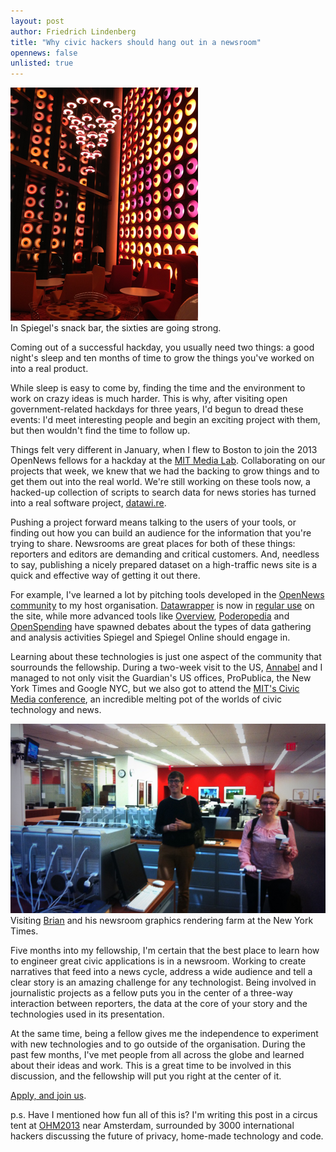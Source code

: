 ```yaml
---
layout: post
author: Friedrich Lindenberg
title: "Why civic hackers should hang out in a newsroom"
opennews: false
unlisted: true
---
```



<div class="captioned pull-right">
    <img src="/img/snackbar.png">
    <div class="caption">
        In Spiegel's snack bar, the sixties are going strong.
    </div>
</div>

Coming out of a successful hackday, you usually need two things: a good night's sleep and ten months of time to grow the things you've worked on into a real product. 

While sleep is easy to come by, finding the time and the environment to work on crazy ideas is much harder. This is why, after visiting open government-related hackdays for three years, I'd begun to dread these events: I'd meet interesting people and begin an exciting project with them, but then wouldn't find the time to follow up. 

Things felt very different in January, when I flew to Boston to join the 2013 OpenNews fellows for a hackday at the [MIT Media Lab](http://media.mit.edu/). Collaborating on our projects that week, we knew that we had the backing to grow things and to get them out into the real world. We're still working on these tools now, a hacked-up collection of scripts to search data for news stories has turned into a real software project, [datawi.re](https://github.com/arc64/datawi.re).

Pushing a project forward means talking to the users of your tools, or finding out how you can build an audience for the information that you're trying to share. Newsrooms are great places for both of these things: reporters and editors are demanding and critical customers. And, needless to say, publishing a nicely prepared dataset on a high-traffic news site is a quick and effective way of getting it out there. 

For example, I've learned a lot by pitching tools developed in the [OpenNews community](http://source.mozillaopennews.org/en-US/) to my host organisation. [Datawrapper](http://datawrapper.de/) is now in [regular use](http://www.spiegel.de/netzwelt/web/datenlese-kate-uebertrumpft-william-a-912948.html) on the site, while more advanced tools like [Overview](http://overviewproject.org/), [Poderopedia](http://www.poderopedia.org/) and [OpenSpending](http://openspending.org/) have spawned debates about the types of data gathering and analysis activities Spiegel and Spiegel Online should engage in. 

Learning about these technologies is just one aspect of the community that sourrounds the fellowship. During a two-week visit to the US, [Annabel](http://info.annabelchurch.com/) and I managed to not only visit the Guardian's US offices, ProPublica, the New York Times and Google NYC, but we also got to attend the [MIT's Civic Media conference](http://civic.mit.edu/conference2013), an incredible melting pot of the worlds of civic technology and news. 

<div class="captioned">
    <img src="/img/nyt_maya.png" class="img-responsive">
    <div class="caption">
        Visiting <a href="http://brianabelson.com/">Brian</a> and his newsroom graphics rendering farm at the New York Times. 
    </div>
</div>

Five months into my fellowship, I'm certain that the best place to learn how to engineer great civic applications is in a newsroom. Working to create narratives that feed into a news cycle, address a wide audience and tell a clear story is an amazing challenge for any technologist. Being involved in journalistic projects as a fellow puts you in the center of a three-way interaction between reporters, the data at the core of your story and the technologies used in its presentation.

At the same time, being a fellow gives me the independence to experiment with new technologies and to go outside of the organisation. During the past few months, I've met people from all across the globe and learned about their ideas and work. This is a great time to be involved in this discussion, and the fellowship will put you right at the center of it.

[Apply, and join us](http://mozillaopennews.org/fellowships/). 

p.s. Have I mentioned how fun all of this is? I'm writing this post in a circus tent at [OHM2013](https://ohm2013.org/site/) near Amsterdam, surrounded by 3000 international hackers discussing the future of privacy, home-made technology and code.
